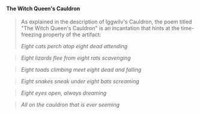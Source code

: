 #### The Witch Queen's Cauldron
>
>As explained in the description of Iggwilv's Cauldron, the poem titled "The Witch Queen's Cauldron" is an incantation that hints at the time-freezing property of the artifact:
>
>*Eight cats perch atop eight dead attending*

>*Eight lizards flee from eight rats scavenging*

>*Eight toads climbing meet eight dead and falling*

>*Eight snakes sneak under eight bats screaming*

>*Eight eyes open, always dreaming*

>*All on the cauldron that is ever seeming*



